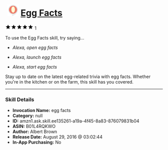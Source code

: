 # &nbsp;<img src="skill_icon" alt="Egg Facts icon" width="36"> [Egg Facts](http://alexa.amazon.com/#skills/amzn1.ask.skill.ee135261-a19a-4f45-8a83-876079831b04)
![5 stars](../../images/ic_star_black_18dp_1x.png)![5 stars](../../images/ic_star_black_18dp_1x.png)![5 stars](../../images/ic_star_black_18dp_1x.png)![5 stars](../../images/ic_star_black_18dp_1x.png)![5 stars](../../images/ic_star_black_18dp_1x.png) 1

To use the Egg Facts skill, try saying...

* *Alexa, open egg facts*

* *Alexa, launch egg facts*

* *Alexa, start egg facts*

Stay up to date on the latest egg-related trivia with egg facts. Whether you're in the kitchen or on the farm, this skill has you covered.

***

### Skill Details

* **Invocation Name:** egg facts
* **Category:** null
* **ID:** amzn1.ask.skill.ee135261-a19a-4f45-8a83-876079831b04
* **ASIN:** B01L4RQKWO
* **Author:** Albert Brown
* **Release Date:** August 29, 2016 @ 03:02:44
* **In-App Purchasing:** No
